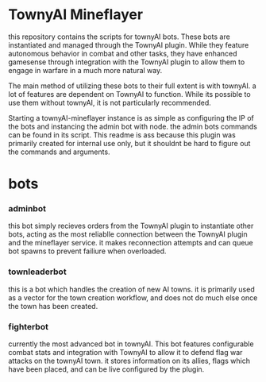 # TownyAI Mineflayer

this repository contains the scripts for townyAI bots. These bots are instantiated and managed through the TownyAI plugin. While they feature autonomous behavior in combat and other tasks, they have enhanced gamesense through integration with the TownyAI plugin to allow them to engage in warfare in a much more natural way.

The main method of utilizing these bots to their full extent is with townyAI. a lot of features are dependent on TownyAI to function. While its possible to use them without townyAI, it is not particularly recommended. 

Starting a townyAI-mineflayer instance is as simple as configuring the IP of the bots and instancing the admin bot with node. the admin bots commands can be found in its script. This readme is ass because this plugin was primarily created for internal use only, but it shouldnt be hard to figure out the commands and arguments. 


# bots

### adminbot
this bot simply recieves orders from the TownyAI plugin to instantiate other bots, acting as the most reliablle connection between the TownyAI plugin and the mineflayer service. it makes reconnection attempts and can queue bot spawns to prevent failiure when overloaded.

### townleaderbot
this is a bot which handles the creation of new AI towns. it is primarily used as a vector for the town creation workflow, and does not do much else once the town has been created. 

### fighterbot
currently the most advanced bot in townyAI. This bot features configurable combat stats and integration with TownyAI to allow it to defend flag war attacks on the townyAI town. it stores information on its allies, flags which have been placed, and can be live configured by the plugin.


